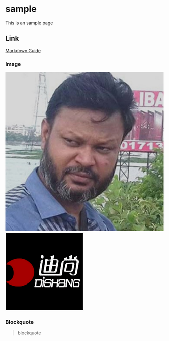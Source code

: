 # sample
This is an sample page

## Link

[Markdown Guide](https://www.markdownguide.org)

### Image
![arman](Arman.png)
![Logo](Logo.png)

### Blockquote

> blockquote
